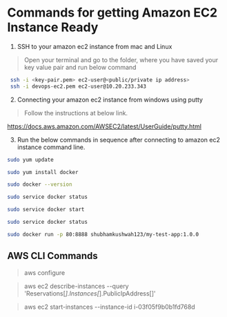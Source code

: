 # Commands for getting Amazon EC2 Instance Ready

1) SSH to your amazon ec2 instance from mac and Linux
  > Open your terminal and go to the folder, where you have saved your key value pair and run below command

 ```bash
  ssh -i <key-pair.pem> ec2-user@<public/private ip address>
  ssh -i devops-ec2.pem ec2-user@10.20.233.343
```
2) Connecting your amazon ec2 instance from windows using putty
  > Follow the instructions at below link.
  
  https://docs.aws.amazon.com/AWSEC2/latest/UserGuide/putty.html
  
  
3) Run the below commands in sequence after connecting to amazon ec2 instance command line.
 ```bash
 sudo yum update
 
 sudo yum install docker
 
 sudo docker --version
 
 sudo service docker status
 
 sudo service docker start
 
 sudo service docker status
 
 sudo docker run -p 80:8888 shubhamkushwah123/my-test-app:1.0.0
```


## AWS CLI Commands

> aws configure

> aws ec2 describe-instances --query 'Reservations[*].Instances[*].PublicIpAddress[]'

> aws ec2 start-instances --instance-id i-03f05f9b0b1fd768d

